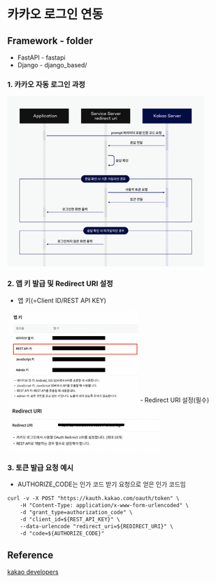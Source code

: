 # 카카오 로그인 연동
## Framework - folder
- FastAPI - fastapi
- Django - django_based/

### 1. 카카오 자동 로그인 과정
<img src='./img/sync_auto_login_kakao.png' alt='자동 로그인 과정' width=450>

### 2. 앱 키 발급 및 Redirect URI 설정
- 앱 키(=Client ID/REST API KEY)
<img src='./img/app_key.png' alt='앱 키 발급' width=300>
- Redirect URI 설정(필수)
<img src='./img/redirect_uri.png' alt='redirect uri 설정' width=350>

### 3. 토큰 발급 요청 예시
* AUTHORIZE_CODE는 인가 코드 받기 요청으로 얻은 인가 코드임
```
curl -v -X POST "https://kauth.kakao.com/oauth/token" \
    -H "Content-Type: application/x-www-form-urlencoded" \
    -d "grant_type=authorization_code" \
    -d "client_id=${REST_API_KEY}" \
    --data-urlencode "redirect_uri=${REDIRECT_URI}" \
    -d "code=${AUTHORIZE_CODE}"
```

## Reference
<a href='https://developers.kakao.com/'> kakao developers